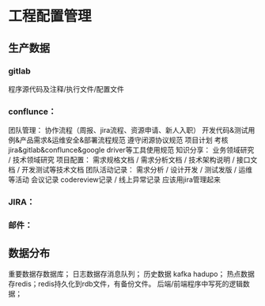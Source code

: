 # 工程配置管理

## 生产数据
### gitlab
程序源代码及注释/执行文件/配置文件

### conflunce：
团队管理：
    协作流程（周报、jira流程、资源申请、新人入职）
    开发代码&测试用例&产品需求&运维安全&部署流程规范
    遵守闭源协议规范
    项目计划
    考核
    jira&gitlab&conflunce&google driver等工具使用规范
知识分享：
    业务领域研究 / 技术领域研究
项目配置：
    需求规格文档 / 需求分析文档 / 技术架构说明 / 接口文档 / 开发测试等技术文档 
团队活动记录：
    需求分析 / 设计开发 / 测试发版 / 运维等活动
    会议记录
    codereview记录 / 线上异常记录
    应该用jira管理起来

### JIRA：

### 邮件：

## 数据分布
重要数据存数据库；
日志数据存消息队列；
历史数据 kafka hadupo；
热点数据存redis；redis持久化到rdb文件，有备份文件。
后端/前端程序中写死的逻辑数据；

